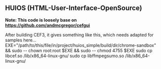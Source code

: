 ## HUIOS (HTML-User-Interface-OpenSource)

**Note: This code is loosely base on https://github.com/andmcgregor/cefgui**

After building CEF3, it gives something like this, which needs adapted for samples here...
EXE="/path/to/this/file/in/project/huios_simple/build/dir/chrome-sandbox" && sudo -- chown root:root $EXE && sudo -- chmod 4755 $EXE
sudo cp libcef.so /lib/x86_64-linux-gnu/
sudo cp libffmpegsumo.so /lib/x86_64-linux-gnu/
